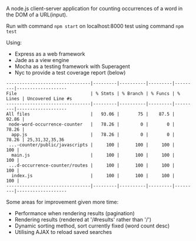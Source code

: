A node.js client-server application for counting occurrences of a word in the DOM of a URL(input). 

Run with command ```npm start``` on localhost:8000
test using command ```npm test```

Using:
- Express as a web framework
- Jade as a view engine
- Mocha as a testing framework with Superagent
- Nyc to provide a test coverage report (below)

```
--------------------------------|---------|----------|---------|---------|-------------------
File                            | % Stmts | % Branch | % Funcs | % Lines | Uncovered Line #s
--------------------------------|---------|----------|---------|---------|-------------------
All files                       |   93.06 |       75 |    87.5 |   92.86 |
 node-word-occurrence-counter   |   78.26 |        0 |       0 |   78.26 |
  app.js                        |   78.26 |        0 |       0 |   78.26 | 25,31,32,35,36
 ...-counter/public/javascripts |     100 |      100 |     100 |     100 |
  main.js                       |     100 |      100 |     100 |     100 |
 ...d-occurrence-counter/routes |     100 |      100 |     100 |     100 |
  index.js                      |     100 |      100 |     100 |     100 |
--------------------------------|---------|----------|---------|---------|-------------------
```

 Some areas for improvement given more time:
 - Performance when rendering results (pagination)
 - Rendering results (rendered at '/#results' rather than '/') 
 - Dynamic sorting method, sort currently fixed (word count desc) 
 - Utilising AJAX to reload saved searches
 
